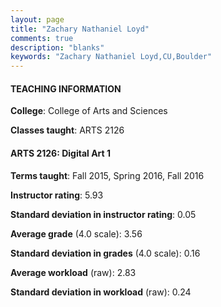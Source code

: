 ```yaml
---
layout: page
title: "Zachary Nathaniel Loyd" 
comments: true
description: "blanks"
keywords: "Zachary Nathaniel Loyd,CU,Boulder"
---
```

<head>
<script src="https://ajax.googleapis.com/ajax/libs/jquery/2.1.3/jquery.min.js"></script>
<script src="https://dl.dropboxusercontent.com/s/pc42nxpaw1ea4o9/highcharts.js?dl=0"></script>
<!-- <script src="../assets/js/highcharts.js"></script> -->
<style type="text/css">@font-face {
	font-family: "Bebas Neue";
	src: url(https://www.filehosting.org/file/details/544349/BebasNeue Regular.otf) format("opentype");
	}
	h1.Bebas { 
		font-family: "Bebas Neue", Verdana, Tahoma;
	}
</style>
</head>
	   
#### TEACHING INFORMATION

**College**: College of Arts and Sciences

**Classes taught**: ARTS 2126

#### ARTS 2126: Digital Art 1

**Terms taught**: Fall 2015, Spring 2016, Fall 2016

**Instructor rating**: 5.93

**Standard deviation in instructor rating**: 0.05

**Average grade** (4.0 scale): 3.56

**Standard deviation in grades** (4.0 scale): 0.16

**Average workload** (raw): 2.83

**Standard deviation in workload** (raw): 0.24

